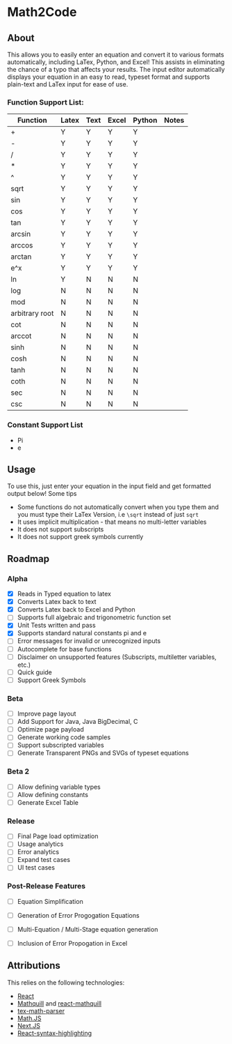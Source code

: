 # Math2Code
## About
This allows you to easily enter an equation and convert it to various formats automatically, including LaTex, Python, and Excel! This assists in eliminating the chance of a typo that affects your results. The input editor automatically displays your equation in an easy to read, typeset format and supports plain-text and LaTex input for ease of use.

### Function Support List:

| Function       | Latex | Text  | Excel | Python | Notes |
| --------       | ----- | ----  | ----  | ------ | ----- |
| +              | Y     | Y     | Y     | Y      |       |
| -              | Y     | Y     | Y     | Y      |       |
| /              | Y     | Y     | Y     | Y      |       |
| *              | Y     | Y     | Y     | Y      |       |
| ^              | Y     | Y     | Y     | Y      |       |
| sqrt           | Y     | Y     | Y     | Y      |       |
| sin            | Y     | Y     | Y     | Y      |       |
| cos            | Y     | Y     | Y     | Y      |       |
| tan            | Y     | Y     | Y     | Y      |       |
| arcsin         | Y     | Y     | Y     | Y      |       |
| arccos         | Y     | Y     | Y     | Y      |       |
| arctan         | Y     | Y     | Y     | Y      |       |
| e^x            | Y     | Y     | Y     | Y      |       |
| ln             | Y     | N     | N     | N      |       |
| log            | N     | N     | N     | N      |       |
| mod            | N     | N     | N     | N      |       |
| arbitrary root | N     | N     | N     | N      |       |
| cot            | N     | N     | N     | N      |       |
| arccot         | N     | N     | N     | N      |       |
| sinh           | N     | N     | N     | N      |       |
| cosh           | N     | N     | N     | N      |       |
| tanh           | N     | N     | N     | N      |       |
| coth           | N     | N     | N     | N      |       |
| sec            | N     | N     | N     | N      |       |
| csc            | N     | N     | N     | N      |       |

### Constant Support List
 - Pi
 - e
## Usage
To use this, just enter your equation in the input field and get formatted output below! Some tips
 - Some functions do not automatically convert when you type them and you must type their LaTex Version, i.e `\sqrt` instead of just `sqrt`
 - It uses implicit multiplication - that means no multi-letter variables 
 - It does not support subscripts
 - It does not support greek symbols currently

## Roadmap
### Alpha
- [X] Reads in Typed equation to latex
- [X] Converts Latex back to text
- [X] Converts Latex back to Excel and Python
- [ ] Supports full algebraic and trigonometric function set
- [X] Unit Tests written and pass
- [X] Supports standard natural constants pi and e
- [ ] Error messages for invalid or unrecognized inputs
- [ ] Autocomplete for base functions
- [ ] Disclaimer on unsupported features (Subscripts, multiletter variables, etc.)
- [ ] Quick guide
- [ ] Support Greek Symbols

### Beta
- [ ] Improve page layout
- [ ] Add Support for Java, Java BigDecimal, C
- [ ] Optimize page payload
- [ ] Generate working code samples
- [ ] Support subscripted variables
- [ ] Generate Transparent PNGs and SVGs of typeset equations

### Beta 2
- [ ] Allow defining variable types
- [ ] Allow defining constants
- [ ] Generate Excel Table

### Release
- [ ] Final Page load optimization
- [ ] Usage analytics
- [ ] Error analytics
- [ ] Expand test cases
- [ ] UI test cases

### Post-Release Features
- [ ] Equation Simplification
- [ ] Generation of Error Progogation Equations
- [ ] Multi-Equation / Multi-Stage equation generation
- [ ] Inclusion of Error Propogation in Excel


## Attributions
This relies on the following technologies:
 - [React](https://react.dev/)
 - [Mathquill](http://mathquill.com/) and [react-mathquill](https://github.com/viktorstrate/react-mathquill)
 - [tex-math-parser](https://github.com/davidtranhq/tex-math-parser)
 - [Math.JS](https://mathjs.org/)
 - [Next.JS](https://nextjs.org/)
 - [React-syntax-highlighting](https://github.com/react-syntax-highlighter/react-syntax-highlighter)
